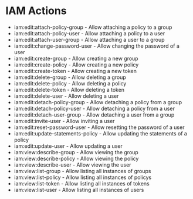 # IAM Actions

* iam:edit:attach-policy-group - Allow attaching a policy to a group
* iam:edit:attach-policy-user - Allow attaching a policy to a user
* iam:edit:attach-user-group - Allow attaching a user to a group
* iam:edit:change-password-user - Allow changing the password of a user
* iam:edit:create-group - Allow creating a new group
* iam:edit:create-policy - Allow creating a new policy
* iam:edit:create-token - Allow creating a new token
* iam:edit:delete-group - Allow deleting a group
* iam:edit:delete-policy - Allow deleting a policy
* iam:edit:delete-token - Allow deleting a token
* iam:edit:delete-user - Allow deleting a user
* iam:edit:detach-policy-group - Allow detaching a policy from a group
* iam:edit:detach-policy-user - Allow detaching a policy from a user
* iam:edit:detach-user-group - Allow detaching a user from a group
* iam:edit:invite-user - Allow inviting a user
* iam:edit:reset-password-user - Allow resetting the password of a user
* iam:edit:update-statements-policy - Allow updating the statements of a policy
* iam:edit:update-user - Allow updating a user
* iam:view:describe-group - Allow viewing the group
* iam:view:describe-policy - Allow viewing the policy
* iam:view:describe-user - Allow viewing the user
* iam:view:list-group - Allow listing all instances of groups
* iam:view:list-policy - Allow listing all instances of policys
* iam:view:list-token - Allow listing all instances of tokens
* iam:view:list-user - Allow listing all instances of users
